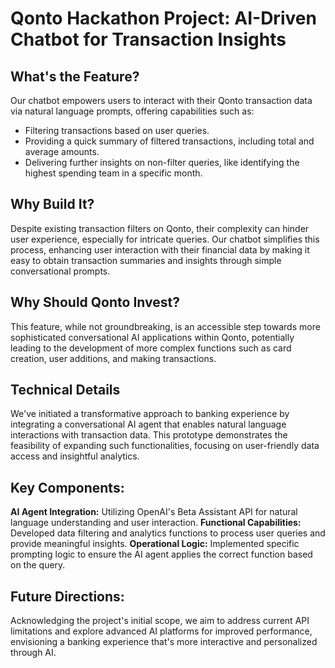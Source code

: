 # Qonto Hackathon Project: AI-Driven Chatbot for Transaction Insights
## What's the Feature?
Our chatbot empowers users to interact with their Qonto transaction data via natural language prompts, offering capabilities such as:
- Filtering transactions based on user queries.
- Providing a quick summary of filtered transactions, including total and average amounts.
- Delivering further insights on non-filter queries, like identifying the highest spending team in a specific month.

## Why Build It?
Despite existing transaction filters on Qonto, their complexity can hinder user experience, especially for intricate queries. Our chatbot simplifies this process, enhancing user interaction with their financial data by making it easy to obtain transaction summaries and insights through simple conversational prompts.

## Why Should Qonto Invest?
This feature, while not groundbreaking, is an accessible step towards more sophisticated conversational AI applications within Qonto, potentially leading to the development of more complex functions such as card creation, user additions, and making transactions.

## Technical Details
We've initiated a transformative approach to banking experience by integrating a conversational AI agent that enables natural language interactions with transaction data. This prototype demonstrates the feasibility of expanding such functionalities, focusing on user-friendly data access and insightful analytics.

## Key Components:
**AI Agent Integration:** Utilizing OpenAI's Beta Assistant API for natural language understanding and user interaction.
**Functional Capabilities:** Developed data filtering and analytics functions to process user queries and provide meaningful insights.
**Operational Logic:** Implemented specific prompting logic to ensure the AI agent applies the correct function based on the query.

## Future Directions:
Acknowledging the project's initial scope, we aim to address current API limitations and explore advanced AI platforms for improved performance, envisioning a banking experience that's more interactive and personalized through AI.
